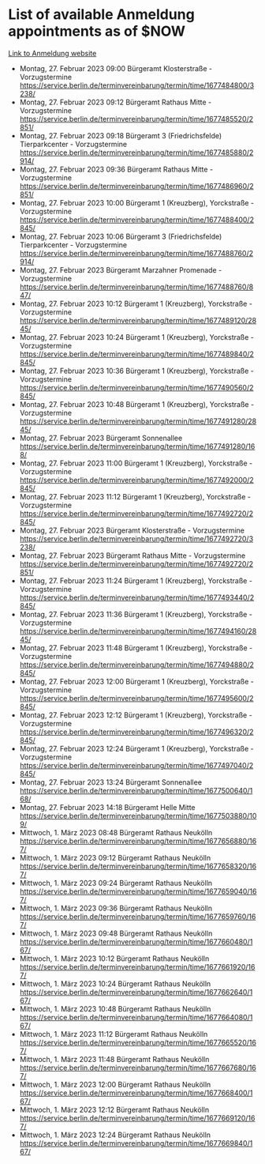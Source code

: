# List of available Anmeldung appointments as of $NOW
[Link to Anmeldung website](https://service.berlin.de/terminvereinbarung/termin/tag.php?termin=1&anliegen[]=120686&dienstleisterlist=122210,122217,327316,122219,327312,122227,327314,122231,327346,122243,327348,122254,122252,329742,122260,329745,122262,329748,122271,327278,122273,327274,122277,327276,330436,122280,327294,122282,327290,122284,327292,122291,327270,122285,327266,122286,327264,122296,327268,150230,329760,122297,327286,122294,327284,122312,329763,122314,329775,122304,327330,122311,327334,122309,327332,317869,122281,327352,122279,329772,122283,122276,327324,122274,327326,122267,329766,122246,327318,122251,327320,122257,327322,122208,327298,122226,327300&herkunft=http%3A%2F%2Fservice.berlin.de%2Fdienstleistung%2F120686%2F)
- Montag, 27. Februar 2023 09:00 Bürgeramt Klosterstraße - Vorzugstermine https://service.berlin.de/terminvereinbarung/termin/time/1677484800/3238/
- Montag, 27. Februar 2023 09:12 Bürgeramt Rathaus Mitte - Vorzugstermine https://service.berlin.de/terminvereinbarung/termin/time/1677485520/2851/
- Montag, 27. Februar 2023 09:18 Bürgeramt 3 (Friedrichsfelde) Tierparkcenter - Vorzugstermine https://service.berlin.de/terminvereinbarung/termin/time/1677485880/2914/
- Montag, 27. Februar 2023 09:36 Bürgeramt Rathaus Mitte - Vorzugstermine https://service.berlin.de/terminvereinbarung/termin/time/1677486960/2851/
- Montag, 27. Februar 2023 10:00 Bürgeramt 1 (Kreuzberg), Yorckstraße - Vorzugstermine https://service.berlin.de/terminvereinbarung/termin/time/1677488400/2845/
- Montag, 27. Februar 2023 10:06 Bürgeramt 3 (Friedrichsfelde) Tierparkcenter - Vorzugstermine https://service.berlin.de/terminvereinbarung/termin/time/1677488760/2914/
- Montag, 27. Februar 2023  Bürgeramt Marzahner Promenade - Vorzugstermine https://service.berlin.de/terminvereinbarung/termin/time/1677488760/847/
- Montag, 27. Februar 2023 10:12 Bürgeramt 1 (Kreuzberg), Yorckstraße - Vorzugstermine https://service.berlin.de/terminvereinbarung/termin/time/1677489120/2845/
- Montag, 27. Februar 2023 10:24 Bürgeramt 1 (Kreuzberg), Yorckstraße - Vorzugstermine https://service.berlin.de/terminvereinbarung/termin/time/1677489840/2845/
- Montag, 27. Februar 2023 10:36 Bürgeramt 1 (Kreuzberg), Yorckstraße - Vorzugstermine https://service.berlin.de/terminvereinbarung/termin/time/1677490560/2845/
- Montag, 27. Februar 2023 10:48 Bürgeramt 1 (Kreuzberg), Yorckstraße - Vorzugstermine https://service.berlin.de/terminvereinbarung/termin/time/1677491280/2845/
- Montag, 27. Februar 2023  Bürgeramt Sonnenallee https://service.berlin.de/terminvereinbarung/termin/time/1677491280/168/
- Montag, 27. Februar 2023 11:00 Bürgeramt 1 (Kreuzberg), Yorckstraße - Vorzugstermine https://service.berlin.de/terminvereinbarung/termin/time/1677492000/2845/
- Montag, 27. Februar 2023 11:12 Bürgeramt 1 (Kreuzberg), Yorckstraße - Vorzugstermine https://service.berlin.de/terminvereinbarung/termin/time/1677492720/2845/
- Montag, 27. Februar 2023  Bürgeramt Klosterstraße - Vorzugstermine https://service.berlin.de/terminvereinbarung/termin/time/1677492720/3238/
- Montag, 27. Februar 2023  Bürgeramt Rathaus Mitte - Vorzugstermine https://service.berlin.de/terminvereinbarung/termin/time/1677492720/2851/
- Montag, 27. Februar 2023 11:24 Bürgeramt 1 (Kreuzberg), Yorckstraße - Vorzugstermine https://service.berlin.de/terminvereinbarung/termin/time/1677493440/2845/
- Montag, 27. Februar 2023 11:36 Bürgeramt 1 (Kreuzberg), Yorckstraße - Vorzugstermine https://service.berlin.de/terminvereinbarung/termin/time/1677494160/2845/
- Montag, 27. Februar 2023 11:48 Bürgeramt 1 (Kreuzberg), Yorckstraße - Vorzugstermine https://service.berlin.de/terminvereinbarung/termin/time/1677494880/2845/
- Montag, 27. Februar 2023 12:00 Bürgeramt 1 (Kreuzberg), Yorckstraße - Vorzugstermine https://service.berlin.de/terminvereinbarung/termin/time/1677495600/2845/
- Montag, 27. Februar 2023 12:12 Bürgeramt 1 (Kreuzberg), Yorckstraße - Vorzugstermine https://service.berlin.de/terminvereinbarung/termin/time/1677496320/2845/
- Montag, 27. Februar 2023 12:24 Bürgeramt 1 (Kreuzberg), Yorckstraße - Vorzugstermine https://service.berlin.de/terminvereinbarung/termin/time/1677497040/2845/
- Montag, 27. Februar 2023 13:24 Bürgeramt Sonnenallee https://service.berlin.de/terminvereinbarung/termin/time/1677500640/168/
- Montag, 27. Februar 2023 14:18 Bürgeramt Helle Mitte https://service.berlin.de/terminvereinbarung/termin/time/1677503880/109/
- Mittwoch, 1. März 2023 08:48 Bürgeramt Rathaus Neukölln https://service.berlin.de/terminvereinbarung/termin/time/1677656880/167/
- Mittwoch, 1. März 2023 09:12 Bürgeramt Rathaus Neukölln https://service.berlin.de/terminvereinbarung/termin/time/1677658320/167/
- Mittwoch, 1. März 2023 09:24 Bürgeramt Rathaus Neukölln https://service.berlin.de/terminvereinbarung/termin/time/1677659040/167/
- Mittwoch, 1. März 2023 09:36 Bürgeramt Rathaus Neukölln https://service.berlin.de/terminvereinbarung/termin/time/1677659760/167/
- Mittwoch, 1. März 2023 09:48 Bürgeramt Rathaus Neukölln https://service.berlin.de/terminvereinbarung/termin/time/1677660480/167/
- Mittwoch, 1. März 2023 10:12 Bürgeramt Rathaus Neukölln https://service.berlin.de/terminvereinbarung/termin/time/1677661920/167/
- Mittwoch, 1. März 2023 10:24 Bürgeramt Rathaus Neukölln https://service.berlin.de/terminvereinbarung/termin/time/1677662640/167/
- Mittwoch, 1. März 2023 10:48 Bürgeramt Rathaus Neukölln https://service.berlin.de/terminvereinbarung/termin/time/1677664080/167/
- Mittwoch, 1. März 2023 11:12 Bürgeramt Rathaus Neukölln https://service.berlin.de/terminvereinbarung/termin/time/1677665520/167/
- Mittwoch, 1. März 2023 11:48 Bürgeramt Rathaus Neukölln https://service.berlin.de/terminvereinbarung/termin/time/1677667680/167/
- Mittwoch, 1. März 2023 12:00 Bürgeramt Rathaus Neukölln https://service.berlin.de/terminvereinbarung/termin/time/1677668400/167/
- Mittwoch, 1. März 2023 12:12 Bürgeramt Rathaus Neukölln https://service.berlin.de/terminvereinbarung/termin/time/1677669120/167/
- Mittwoch, 1. März 2023 12:24 Bürgeramt Rathaus Neukölln https://service.berlin.de/terminvereinbarung/termin/time/1677669840/167/
